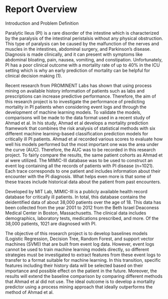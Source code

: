 # Report Overview
Introduction and Problem Definition

Paralytic Ileus (PI) is a rare disorder of the intestine which is characterized by the paralysis of the intestinal peristalsis without any physical obstruction. This type of paralysis can be caused by the malfunction of the nerves and muscles in the intestines, abdominal surgery, and Parkinson’s disease. Diagnosis is made clinically, and it can present with symptoms like abdominal bloating, pain, nausea, vomiting, and constipation. Unfortunately, PI has a poor clinical outcome with a mortality rate of up to 40% in the ICU setting which is why an early prediction of mortality can be helpful for clinical decision making (1). 

Recent research from PROMINENT Labs has shown that using process mining on available history information of patients such as labs and prescriptions can increase predictive performance. Therefore, the aim of this research project is to investigate the performance of predicting mortality in PI patients when considering event logs and through the development of machine learning models. To validate the models, comparisons will be made to the data format used in a recent study of Ahmad et al. In his study, Ahmad et al develops a mortality prediction framework that combines the risk analysis of statistical methods with six different machine learning-based classification prediction models for critically ill PI patients. Ahmad et al recorded various scores to evaluate how well his models performed but the most important one was the area under the curve (AUC). Therefore, the AUC was to be recorded in this research project. To fairly compare the results, the same patient cohorts as Ahmad et al were utilized. The MIMIC-III database was to be used to construct an event log containing all the records of patients with PI disease (n=1021). Each trace corresponds to one patient and includes information about their encounter with the PI diagnosis. What helps even more is that some of these traces include historical data about the patient from past encounters.

Developed by MIT Lab, MIMIC-III is  a publicly available health record database for critically ill patients. In total, this database contains the deidentified data of about 38,000 patients over the age of 18. This data has been collected from the year 2001 to 2012 from the Beth Israel Deaconess Medical Center in Boston, Massachusetts. The clinical data includes demographics, laboratory tests, medications prescribed, and more. Of the 38,000 patients, 1021 are diagnosed with PI.

The objective of this research project is to develop baselines models (Logistic Regression, Decision Tree, Random Forest, and support vector machines (SVM)) that are built from event log data. However, event logs cannot be used to train machine learning models directly, so different strategies must be investigated to extract features from these event logs to transfer to a format suitable for machine learning. In this transition, specific features including their history data will  be selected based on their importance and possible effect on the patient in the future. Moreover, the results will extend the baseline comparison by comparing different methods that Ahmad et al did not use. The ideal outcome is to develop a mortality predictor using a process mining approach that ideally outperforms the method of Ahmad et al.
